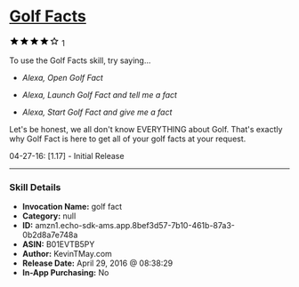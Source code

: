 # [Golf Facts](http://alexa.amazon.com/#skills/amzn1.echo-sdk-ams.app.8bef3d57-7b10-461b-87a3-0b2d8a7e748a)
![4 stars](../../images/ic_star_black_18dp_1x.png)![4 stars](../../images/ic_star_black_18dp_1x.png)![4 stars](../../images/ic_star_black_18dp_1x.png)![4 stars](../../images/ic_star_black_18dp_1x.png)![4 stars](../../images/ic_star_border_black_18dp_1x.png) 1

To use the Golf Facts skill, try saying...

* *Alexa, Open Golf Fact*

* *Alexa, Launch Golf Fact and tell me a fact*

* *Alexa, Start Golf Fact and give me a fact*

Let's be honest, we all don't know EVERYTHING about Golf. That's exactly why Golf Fact is here to get all of your golf facts at your request.

04-27-16: [1.17] - Initial Release

***

### Skill Details

* **Invocation Name:** golf fact
* **Category:** null
* **ID:** amzn1.echo-sdk-ams.app.8bef3d57-7b10-461b-87a3-0b2d8a7e748a
* **ASIN:** B01EVTB5PY
* **Author:** KevinTMay.com
* **Release Date:** April 29, 2016 @ 08:38:29
* **In-App Purchasing:** No
